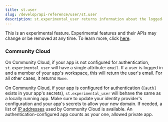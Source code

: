 ```yaml
---
title: st.user
slug: /develop/api-reference/user/st.user
description: st.experimental_user returns information about the logged-in user of private apps on Streamlit Community Cloud.
---
```


<Important>

This is an experimental feature. Experimental features and their APIs may change or be removed at any time. To learn more, click [here](/develop/quick-reference/prerelease#experimental-features).

</Important>

<Autofunction function="streamlit.experimental_user" />

### Community Cloud

On Community Cloud, if your app is not configured for authentication, `st.experimental_user` will have a single attribute: `email`. If a user is logged in and a member of your app's workspace, this will return the user's email. For all other cases, it returns `None`.

On Community Cloud, if your app is configured for authentication (`[auth]` exists in your app's secrets), `st.experimental_user` will behave the same as a locally running app. Make sure to update your identity provider's configuration and your app's secrets to allow your new domain. If needed, a list of [IP addresses](/deploy/streamlit-community-cloud/status#ip-addresses) used by Community Cloud is available. An authentication-configured app counts as your one, allowed private app.

<Autofunction function="streamlit.experimental_user.to_dict" />
